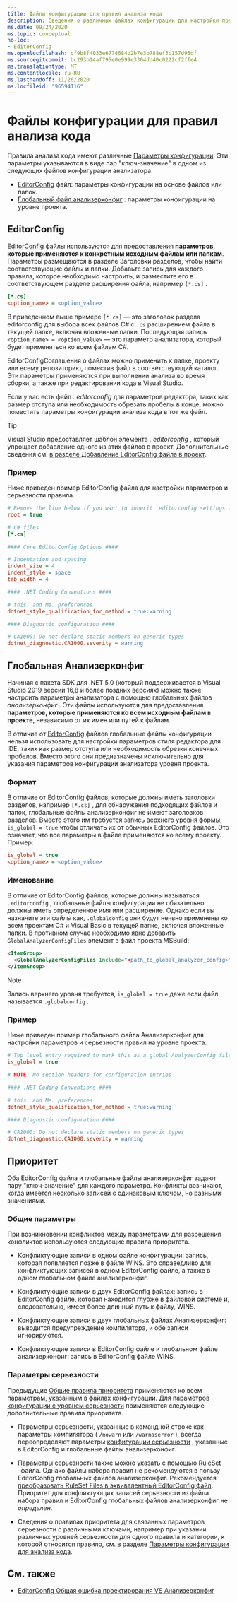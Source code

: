 ```yaml
---
title: Файлы конфигурации для правил анализа кода
description: Сведения о различных файлах конфигурации для настройки правил анализа кода.
ms.date: 09/24/2020
ms.topic: conceptual
no-loc:
- EditorConfig
ms.openlocfilehash: cf9b8f4033e6774684b2b7e3b788ef3c157d95df
ms.sourcegitcommit: bc293b14af795e0e999e3304dd40c0222cf2ffe4
ms.translationtype: MT
ms.contentlocale: ru-RU
ms.lasthandoff: 11/26/2020
ms.locfileid: "96594116"
---
```

# <a name="configuration-files-for-code-analysis-rules"></a>Файлы конфигурации для правил анализа кода

Правила анализа кода имеют различные [Параметры конфигурации](configuration-options.md). Эти параметры указываются в виде пар "ключ-значение" в одном из следующих файлов конфигурации анализатора:

- [EditorConfig](#editorconfig) файл: параметры конфигурации на основе файлов или папок.
- [Глобальный файл анализерконфиг](#global-analyzerconfig) : параметры конфигурации на уровне проекта.

## EditorConfig

[EditorConfig](/visualstudio/ide/create-portable-custom-editor-options) файлы используются для предоставления **параметров, которые применяются к конкретным исходным файлам или папкам**. Параметры размещаются в разделе Заголовки разделов, чтобы найти соответствующие файлы и папки. Добавьте запись для каждого правила, которое необходимо настроить, и разместите его в соответствующем разделе расширения файла, например `[*.cs]` .

```ini
[*.cs]
<option_name> = <option_value>
```

В приведенном выше примере `[*.cs]` — это заголовок раздела editorconfig для выбора всех файлов C# с `.cs` расширением файла в текущей папке, включая вложенные папки. Последующая запись `<option_name> = <option_value>` — это параметр анализатора, который будет применяться ко всем файлам C#.

EditorConfigСоглашения о файлах можно применить к папке, проекту или всему репозиторию, поместив файл в соответствующий каталог. Эти параметры применяются при выполнении анализа во время сборки, а также при редактировании кода в Visual Studio.

Если у вас есть файл *. editorconfig* для параметров редактора, таких как размер отступа или необходимость обрезать пробелы в конце, можно поместить параметры конфигурации анализа кода в тот же файл.

> [!TIP]
> Visual Studio предоставляет шаблон элемента *. editorconfig* , который упрощает добавление одного из этих файлов в проект. Дополнительные сведения см. [в разделе Добавление EditorConfig файла в проект](/visualstudio/ide/create-portable-custom-editor-options#add-an-editorconfig-file-to-a-project).

### <a name="example"></a>Пример

Ниже приведен пример EditorConfig файла для настройки параметров и серьезности правила.

```ini
# Remove the line below if you want to inherit .editorconfig settings from higher directories
root = true

# C# files
[*.cs]

#### Core EditorConfig Options ####

# Indentation and spacing
indent_size = 4
indent_style = space
tab_width = 4

#### .NET Coding Conventions ####

# this. and Me. preferences
dotnet_style_qualification_for_method = true:warning

#### Diagnostic configuration ####

# CA1000: Do not declare static members on generic types
dotnet_diagnostic.CA1000.severity = warning
```

## <a name="global-analyzerconfig"></a>Глобальная Анализерконфиг

Начиная с пакета SDK для .NET 5,0 (который поддерживается в Visual Studio 2019 версии 16,8 и более поздних версиях) можно также настроить параметры анализатора с помощью глобальных файлов _анализерконфиг_ . Эти файлы используются для предоставления **параметров, которые применяются ко всем исходным файлам в проекте**, независимо от их имен или путей к файлам.

В отличие от [EditorConfig](#editorconfig) файлов глобальные файлы конфигурации нельзя использовать для настройки параметров стиля редактора для IDE, таких как размер отступа или необходимость обрезки конечных пробелов. Вместо этого они предназначены исключительно для указания параметров конфигурации анализатора уровня проекта.

### <a name="format"></a>Формат

В отличие от EditorConfig файлов, которые должны иметь заголовки разделов, например `[*.cs]` , для обнаружения подходящих файлов и папок, глобальные файлы анализерконфиг не имеют заголовков разделов. Вместо этого им требуется запись верхнего уровня формы, `is_global = true` чтобы отличать их от обычных EditorConfig файлов. Это означает, что все параметры в файле применяются ко всему проекту. Пример:

```ini
is_global = true
<option_name> = <option_value>
```

### <a name="naming"></a>Именование

В отличие от EditorConfig файлов, которые должны называться `.editorconfig` , глобальные файлы конфигурации не обязательно должны иметь определенное имя или расширение. Однако если вы назначите эти файлы как, `.globalconfig` они будут неявно применены ко всем проектам C# и Visual Basic в текущей папке, включая вложенные папки. В противном случае необходимо явно добавить `GlobalAnalyzerConfigFiles` элемент в файл проекта MSBuild:

```xml
<ItemGroup>
  <GlobalAnalyzerConfigFiles Include="<path_to_global_analyzer_config>" />
</ItemGroup>
```

> [!NOTE]
> Запись верхнего уровня требуется, `is_global = true` даже если файл называется `.globalconfig` .

### <a name="example"></a>Пример

Ниже приведен пример глобального файла Анализерконфиг для настройки параметров и серьезности правил на уровне проекта.

```ini
# Top level entry required to mark this as a global AnalyzerConfig file
is_global = true

# NOTE: No section headers for configuration entries

#### .NET Coding Conventions ####

# this. and Me. preferences
dotnet_style_qualification_for_method = true:warning

#### Diagnostic configuration ####

# CA1000: Do not declare static members on generic types
dotnet_diagnostic.CA1000.severity = warning
```

## <a name="precedence"></a>Приоритет

Оба EditorConfig файла и глобальные файлы анализерконфиг задают пару "ключ-значение" для каждого параметра. Конфликты возникают, когда имеется несколько записей с одинаковым ключом, но разными значениями.

### <a name="general-options"></a>Общие параметры

При возникновении конфликтов между параметрами для разрешения конфликтов используются следующие правила приоритета.

- Конфликтующие записи в одном файле конфигурации: запись, которая появляется позже в файле WINS. Это справедливо для конфликтующих записей в одном EditorConfig файле, а также в одном глобальном файле анализерконфиг.

- Конфликтующие записи в двух EditorConfig файлах: запись в EditorConfig файле, которая находится глубже в файловой системе и, следовательно, имеет более длинный путь к файлу, WINS.

- Конфликтующие записи в двух глобальных файлах Анализерконфиг: выводится предупреждение компилятора, и обе записи игнорируются.

- Конфликтующие записи в EditorConfig файле и глобальном файле анализерконфиг: запись в EditorConfig файле WINS.

### <a name="severity-options"></a>Параметры серьезности

Предыдущие [Общие правила приоритета](#general-options) применяются ко всем параметрам, указанным в файлах конфигурации. Для параметров [конфигурации с уровнем серьезности](configuration-options.md#severity-level) применяются следующие дополнительные правила приоритета.

- Параметры серьезности, указанные в командной строке как параметры компилятора ( `/nowarn` или `/warnaserror` ), всегда переопределяют параметры [конфигурации серьезности](configuration-options.md#severity-level) , указанные в EditorConfig и глобальные файлы анализерконфиг.

- Параметры серьезности также можно указать с помощью [RuleSet](/visualstudio/code-quality/using-rule-sets-to-group-code-analysis-rules) -файла. Однако файлы набора правил не рекомендуются в пользу EditorConfig глобальных файлов анализерконфиг. Рекомендуется [преобразовать RuleSet Files в эквивалентный EditorConfig файл](/visualstudio/code-quality/use-roslyn-analyzers#convert-an-existing-ruleset-file-to-editorconfig-file). Приоритет для конфликтующих записей серьезности из файла набора правил и EditorConfig глобальных файлов анализерконфиг не _определен_.

- Сведения о правилах приоритета для связанных параметров серьезности с различными ключами, например при указании различных уровней серьезности для одного правила и категории, к которой относится правило, см. в разделе [Параметры конфигурации для анализа кода](configuration-options.md#precedence).

## <a name="see-also"></a>См. также

- [EditorConfig Общая ошибка проектирования VS Анализерконфиг](https://github.com/dotnet/roslyn/issues/47707)
